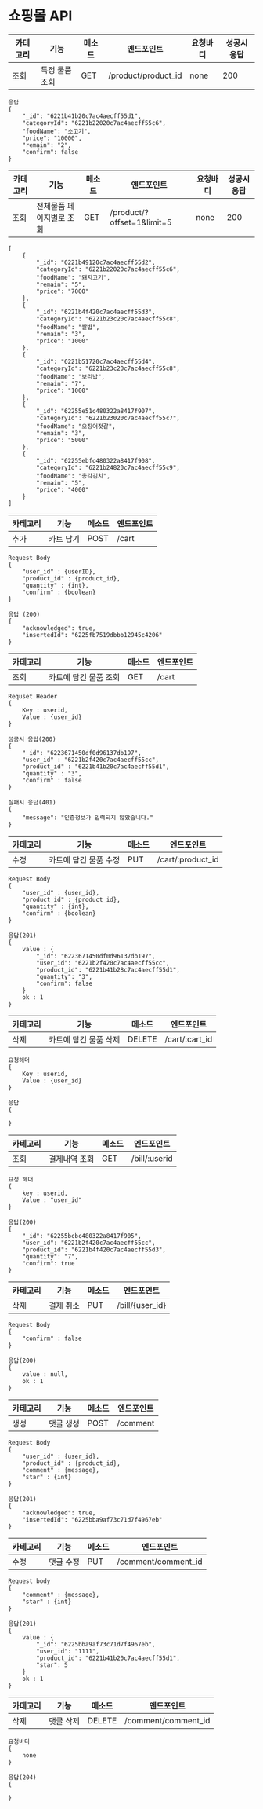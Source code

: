 # 쇼핑몰 API

|카테고리|기능|메소드|엔드포인트|요청바디|성공시응답|
|----------|------------------|-------|-------------|------------|-----------|
|조회|특정 물품 조회|GET|/product/product_id|none|200|

    응답
    {
        "_id": "6221b41b20c7ac4aecff55d1",
        "categoryId": "6221b22020c7ac4aecff55c6",
        "foodName": "소고기",
        "price": "10000",
        "remain": "2",
        "confirm": false
    }

|카테고리|기능|메소드|엔드포인트|요청바디|성공시응답|
|----------|------------------|-------|-------------|------------|-----------|
|조회|전체물품 페이지별로 조회|GET|/product/?offset=1&limit=5|none|200|
    [
        {
            "_id": "6221b49120c7ac4aecff55d2",
            "categoryId": "6221b22020c7ac4aecff55c6",
            "foodName": "돼지고기",
            "remain": "5",
            "price": "7000"
        },
        {
            "_id": "6221b4f420c7ac4aecff55d3",
            "categoryId": "6221b23c20c7ac4aecff55c8",
            "foodName": "쌀밥",
            "remain": "3",
            "price": "1000"
        },
        {
            "_id": "6221b51720c7ac4aecff55d4",
            "categoryId": "6221b23c20c7ac4aecff55c8",
            "foodName": "보리밥",
            "remain": "7",
            "price": "1000"
        },
        {
            "_id": "62255e51c480322a8417f907",
            "categoryId": "6221b23020c7ac4aecff55c7",
            "foodName": "오징어젓갈",
            "remain": "3",
            "price": "5000"
        },
        {
            "_id": "62255ebfc480322a8417f908",
            "categoryId": "6221b24820c7ac4aecff55c9",
            "foodName": "총각김치",
            "remain": "5",
            "price": "4000"
        }
    ]

|카테고리|기능|메소드|엔드포인트|
|-------|---|-------|------------|
|추가|카트 담기|POST|/cart|


    Request Body
    {
        "user_id" : {userID},
        "product_id" : {product_id},
        "quantity" : {int},
        "confirm" : {boolean}
    }

    응답 (200)
    {
        "acknowledged": true,
        "insertedId": "6225fb7519dbbb12945c4206"
    }

|카테고리|기능|메소드|엔드포인트|
|-------|---|-------|------------|
|조회|카트에 담긴 물품 조회|GET|/cart|

    Requset Header
    {
        Key : userid,
        Value : {user_id}
    }

    성공시 응답(200)
    {
        "_id": "6223671450df0d96137db197",
        "user_id" : "6221b2f420c7ac4aecff55cc",
        "product_id" : "6221b41b20c7ac4aecff55d1",
        "quantity" : "3",
        "confirm" : false
    }

    실패시 응답(401)
    {
        "message": "인증정보가 입력되지 않았습니다."
    }

|카테고리|기능|메소드|엔드포인트|
|-------|---|-------|------------|
|수정|카트에 담긴 물품 수정|PUT|/cart/:product_id|

    Request Body
    {
        "user_id" : {user_id},
        "product_id" : {product_id},
        "quantity" : {int},
        "confirm" : {boolean}
    }

    응답(201)
    {
        value : {
            "_id": "6223671450df0d96137db197",
            "user_id": "6221b2f420c7ac4aecff55cc",
            "product_id": "6221b41b28c7ac4aecff55d1",
            "quantity": "3",
            "confirm": false
        }
        ok : 1
    }

|카테고리|기능|메소드|엔드포인트|
|-------|---|-------|------------|
|삭제|카트에 담긴 물품 삭제|DELETE|/cart/:cart_id|

    요청헤더
    {
        Key : userid,
        Value : {user_id}
    }

    응답
    {

    }

|카테고리|기능|메소드|엔드포인트|
|-------|---|-------|------------|
|조회|결제내역 조회|GET|/bill/:userid|

    요청 헤더
    {
        key : userid,
        Value : "user_id"
    }

    응답(200)
    {
        "_id": "62255bcbc480322a8417f905",
        "user_id": "6221b2f420c7ac4aecff55cc",
        "product_id": "6221b4f420c7ac4aecff55d3",
        "quantity": "7",
        "confirm": true
    }

|카테고리|기능|메소드|엔드포인트|
|-------|---|-------|------------|
|삭제|결제 취소|PUT|/bill/{user_id}|

    Request Body
    {
        "confirm" : false
    }

    응답(200)
    {
        value : null,
        ok : 1
    }

|카테고리|기능|메소드|엔드포인트|
|-------|---|-------|------------|
|생성|댓글 생성|POST|/comment|

    Request Body
    {
        "user_id" : {user_id},
        "product_id" : {product_id},
        "comment" : {message},
        "star" : {int}
    }

    응답(201)
    {
        "acknowledged": true,
        "insertedId": "6225bba9af73c71d7f4967eb"
    }

|카테고리|기능|메소드|엔드포인트|
|-------|---|-------|------------|
|수정|댓글 수정|PUT|/comment/comment_id|

    Request body
    {
        "comment" : {message},
        "star" : {int}
    }

    응답(201)
    {
        value : {
            "_id": "6225bba9af73c71d7f4967eb",
            "user_id": "1111",
            "product_id": "6221b41b20c7ac4aecff55d1",
            "star": 5
        }
        ok : 1
    }

|카테고리|기능|메소드|엔드포인트|
|-------|---|-------|------------|
|삭제|댓글 삭제|DELETE|/comment/comment_id|

    요청바디
    {
        none
    }

    응답(204)
    {
        
    }